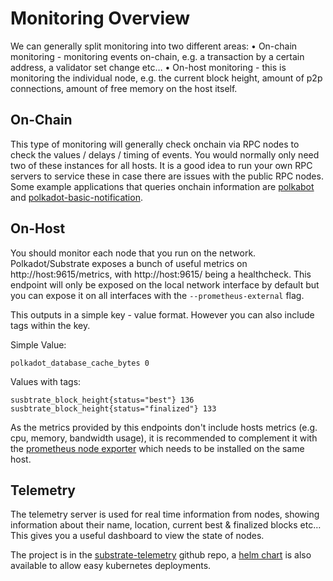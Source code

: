 Monitoring Overview
====================


We can generally split monitoring into two different areas:
    • On-chain monitoring - monitoring events on-chain, e.g. a transaction by a certain address, a validator set change etc…
    • On-host monitoring - this is monitoring the individual node, e.g. the current block height, amount of p2p connections, amount of free memory on the host itself.

## On-Chain

This type of monitoring will generally check onchain via RPC nodes to check the values / delays / timing of events. You would normally only need two of these instances for all hosts. It is a good idea to run your own RPC servers to service these in case there are issues with the public RPC nodes.
Some example applications that queries onchain information are [polkabot](https://gitlab.com/Polkabot/polkabot) and [polkadot-basic-notification](https://github.com/paritytech/polkadot-basic-notification).

## On-Host

You should monitor each node that you run on the network. Polkadot/Substrate exposes a bunch of useful metrics on http://host:9615/metrics, with http://host:9615/ being a healthcheck. This endpoint will only be exposed on the local network interface by default but you can expose it on all interfaces with the `--prometheus-external` flag.

This outputs in a simple key - value format. However you can also include tags within the key. 

Simple Value:

   ```
   polkadot_database_cache_bytes 0
   ```

Values with tags:

    susbtrate_block_height{status="best"} 136
    susbtrate_block_height{status="finalized"} 133
    
As the metrics provided by this endpoints don't include hosts metrics (e.g. cpu, memory, bandwidth usage), it is recommended to complement it with the [prometheus node exporter](https://github.com/prometheus/node_exporter) which needs to be installed on the same host.

## Telemetry

The telemetry server is used for real time information from nodes, showing information about their name, location, current best & finalized blocks etc… This gives you a useful dashboard to view the state of nodes.

The project is in the [substrate-telemetry](https://github.com/paritytech/substrate-telemetry) github repo, a [helm chart](https://github.com/paritytech/helm-charts/tree/main/charts/substrate-telemetry) is also available to allow easy kubernetes deployments.

